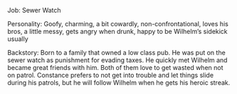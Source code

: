 Job: Sewer Watch

Personality: Goofy, charming, a bit cowardly, non-confrontational, loves his bros, a little messy, gets angry when drunk, happy to be Wilhelm’s sidekick usually


Backstory: Born to a family that owned a low class pub. He was put on the sewer watch as punishment for evading taxes. He quickly met Wilhelm and became great friends with him. Both of them love to get wasted when not on patrol. Constance prefers to not get into trouble and let things slide during his patrols, but he will follow Wilhelm when he gets his heroic streak.